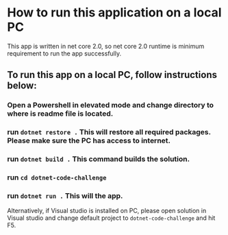 # How to run this application on a local PC

This app is written in net core 2.0, so net core 2.0 runtime is minimum requirement to run the app successfully.

## To run this app on a local PC, follow instructions below:

### Open a Powershell in elevated mode and change directory to where is readme file is located.
### run  `dotnet restore .` This will restore all required packages. Please make sure the PC has access to internet.
### run `dotnet build .` This command builds the solution.
### run `cd dotnet-code-challenge`
### run `dotnet run .`   This will the app.


Alternatively, if Visual studio is installed on PC, please open solution in Visual studio and change default project to `dotnet-code-challenge` and hit F5.



 